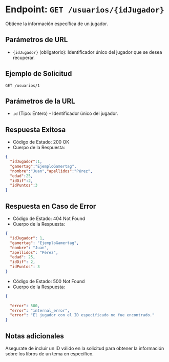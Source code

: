 # Endpoint: `GET /usuarios/{idJugador}`

Obtiene la información específica de un jugador.

## Parámetros de URL
- `{idJugador}` (obligatorio): Identificador único del jugador que se desea recuperar.

## Ejemplo de Solicitud
```http 
GET /usuarios/1
```
## Parámetros de la URL

- `id` (Tipo: Entero) - Identificador único del jugador.

## Respuesta Exitosa

- Código de Estado: 200 OK
- Cuerpo de la Respuesta:

```json
{
  "idJugador":1,
  "gamertag":"EjemploGamertag",
  "nombre":"Juan","apellidos":"Pérez",
  "edad":25,
  "idDif":2,
  "idPuntos":3
}
```

## Respuesta en Caso de Error
- Código de Estado: 404 Not Found
- Cuerpo de la Respuesta:

```json
{
  "idJugador": 1,
  "gamertag": "EjemploGamertag",
  "nombre": "Juan",
  "apellidos": "Pérez",
  "edad": 25,
  "idDif": 2,
  "idPuntos": 3
}
```

- Código de Estado: 500 Not Found
- Cuerpo de la Respuesta:

```json
{
    
  "error": 500,
  "error": "internal_error",
  "error": "El jugador con el ID especificado no fue encontrado."
}
```

## Notas adicionales
Asegurate de incluir un ID válido en la solicitud para obtener la información sobre los libros de un tema en específico.